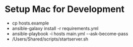 Setup Mac for Development
=========================

* cp hosts.example
* ansible-galaxy install -r requirements.yml 
* ansible-playbook -i hosts main.yml --ask-become-pass 
* /Users/Shared/scripts/startserver.sh

